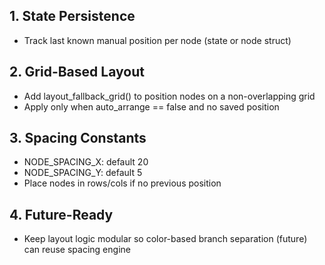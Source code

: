 ## 1. State Persistence
- Track last known manual position per node (state or node struct)

## 2. Grid-Based Layout
- Add layout_fallback_grid() to position nodes on a non-overlapping grid
- Apply only when auto_arrange == false and no saved position

## 3. Spacing Constants
- NODE_SPACING_X: default 20
- NODE_SPACING_Y: default 5
- Place nodes in rows/cols if no previous position

## 4. Future-Ready
- Keep layout logic modular so color-based branch separation (future) can reuse spacing engine

